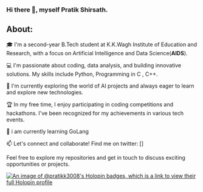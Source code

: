 ### Hi there 👋, myself Pratik Shirsath. 

## About:

🎓 I'm a second-year B.Tech student at K.K.Wagh Institute of Education and Research, with a focus on Artificial Intelligence and Data Science(**AIDS**).

💻 I'm passionate about coding, data analysis, and building innovative solutions. My skills include Python, Programming in C , C++.

🚀 I'm currently exploring the world of AI projects and always eager to learn and explore new technologies.

🏆 In my free time, I enjoy participating in coding competitions and hackathons. I've been recognized for my achievements in various tech events.

🌱 i am currently learning GoLang

📫 Let's connect and collaborate! Find me on twitter: []

Feel free to explore my repositories and get in touch to discuss exciting opportunities or projects.




[![An image of @pratikk3008's Holopin badges, which is a link to view their full Holopin profile](https://holopin.me/pratikk3008)](https://holopin.io/@pratikk3008)
